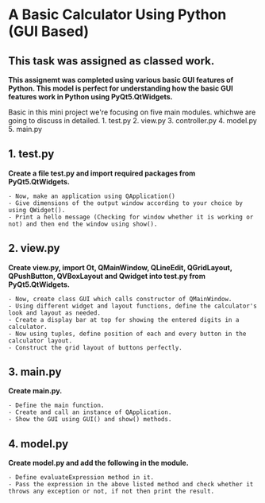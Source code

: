 # A Basic Calculator Using Python (GUI Based)
## This task was assigned as classed work.

**This assignemt was completed using various basic GUI features of Python. This model is perfect for understanding how the basic GUI features work in Python using PyQt5.QtWidgets.**

Basic in this mini project we're focusing on five main modules. whichwe are going to discuss in detailed.
    1. test.py
    2. view.py
    3. controller.py
    4. model.py
    5. main.py 
    

## 1. test.py
**Create a file  test.py and import required packages from PyQt5.QtWidgets.**

    - Now, make an application using QApplication()
    - Give dimensions of the output window according to your choice by using QWidget().
    - Print a hello message (Checking for window whether it is working or not) and then end the window using show().


## 2. view.py 
**Create view.py, import Ot, QMainWindow, QLineEdit, QGridLayout, QPushButton, QVBoxLayout and Qwidget into test.py from PyQt5.QtWidgets.**

    - Now, create class GUI which calls constructor of QMainWindow.
    - Using different widget and layout functions, define the calculator's look and layout as needed.
    - Create a display bar at top for showing the entered digits in a calculator.
    - Now using tuples, define position of each and every button in the calculator layout.
    - Construct the grid layout of buttons perfectly.

##  3. main.py
**Create main.py.**

    - Define the main function.
    - Create and call an instance of QApplication.
    - Show the GUI using GUI() and show() methods.

## 4. model.py
**Create model.py and add the following in the module.**

    - Define evaluateExpression method in it.
    - Pass the expression in the above listed method and check whether it throws any exception or not, if not then print the result.
